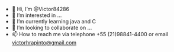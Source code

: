 - 👋 Hi, I’m @Victor84286
- 👀 I’m interested in ...
- 🌱 I’m currently learning java and C
- 💞️ I’m looking to collaborate on ...
- 📫 How to reach me via telephone +55 (21)98841-4400 or email victorhrapinto@gmail.com

<!---
Victor84286/Victor84286 is a ✨ special ✨ repository because its `README.md` (this file) appears on your GitHub profile.
You can click the Preview link to take a look at your changes.
--->
